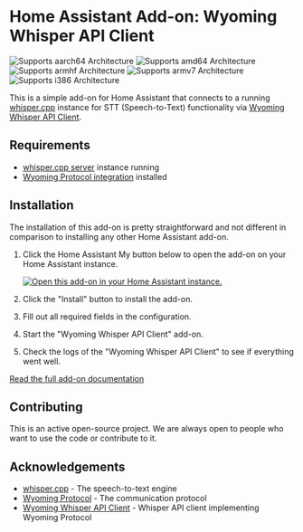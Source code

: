 # Home Assistant Add-on: Wyoming Whisper API Client

![Supports aarch64 Architecture][aarch64-shield]
![Supports amd64 Architecture][amd64-shield]
![Supports armhf Architecture][armhf-shield]
![Supports armv7 Architecture][armv7-shield]
![Supports i386 Architecture][i386-shield]

This is a simple add-on for Home Assistant that connects to a running [whisper.cpp](https://github.com/ggerganov/whisper.cpp) instance for STT (Speech-to-Text) functionality via [Wyoming Whisper API Client](https://github.com/ser/wyoming-whisper-api-client).

## Requirements
- [whisper.cpp server](https://github.com/ggerganov/whisper.cpp/tree/master/examples/server) instance running
- [Wyoming Protocol integration](https://my.home-assistant.io/redirect/config_flow_start/?domain=wyoming) installed

## Installation
The installation of this add-on is pretty straightforward and not different in
comparison to installing any other Home Assistant add-on.

1. Click the Home Assistant My button below to open the add-on on your Home
   Assistant instance.

   [![Open this add-on in your Home Assistant instance.][addon-badge]][addon]

2. Click the "Install" button to install the add-on.
3. Fill out all required fields in the configuration.
4. Start the "Wyoming Whisper API Client" add-on.
5. Check the logs of the "Wyoming Whisper API Client" to see if everything went well.

[Read the full add-on documentation][docs]

## Contributing
This is an active open-source project. We are always open to people who want to use the code or contribute to it.

## Acknowledgements
- [whisper.cpp](https://github.com/ggerganov/whisper.cpp) - The speech-to-text engine
- [Wyoming Protocol](https://github.com/ser/wyoming-whisper-api-client) - The communication protocol
- [Wyoming Whisper API Client](https://github.com/ser/wyoming-whisper-api-client) - Whisper API client implementing Wyoming Protocol

[addon-badge]: https://my.home-assistant.io/badges/supervisor_addon.svg
[addon]: https://my.home-assistant.io/redirect/supervisor_addon/?addon=Wyoming+Whisper+API+Client&repository_url=https%3A%2F%2Fgithub.com%2Fstylesuxx%2Fhome-assistant-add-ons
[docs]: https://github.com/stylesuxx/home-assistant-add-ons/wyoming-whisper-api-client/blob/master/DOCS.md

[aarch64-shield]: https://img.shields.io/badge/aarch64-yes-green.svg
[amd64-shield]: https://img.shields.io/badge/amd64-yes-green.svg
[armhf-shield]: https://img.shields.io/badge/armhf-yes-green.svg
[armv7-shield]: https://img.shields.io/badge/armv7-yes-green.svg
[i386-shield]: https://img.shields.io/badge/i386-yes-green.svg